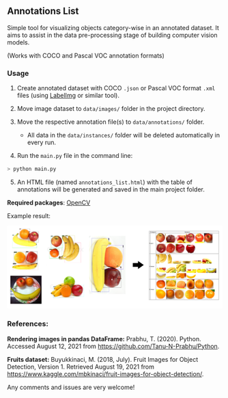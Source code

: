 ## Annotations List

Simple tool for visualizing objects category-wise in an annotated dataset. It aims to assist in the data pre-processing stage of building computer vision models. 

(Works with COCO and Pascal VOC annotation formats)

### Usage

1. Create annotated dataset with COCO `.json` or Pascal VOC format `.xml` files (using [LabelImg](https://github.com/tzutalin/labelImg) or similar tool).

2. Move image dataset to `data/images/` folder in the project directory.

3. Move the respective annotation file(s) to `data/annotations/` folder.

	* All data in the `data/instances/` folder will be deleted automatically in every run.

4. Run the `main.py` file in the command line:

```sh
> python main.py
```
5. An HTML file (named `annotations_list.html`) with the table of annotations will be generated and saved in the main project folder.


**Required packages**: [OpenCV](https://pypi.org/project/opencv-python/) 


Example result:

![example](example/example2.png) 


### References:

**Rendering images in pandas DataFrame:**
Prabhu, T. (2020). Python. Accessed August 12, 2021 from https://github.com/Tanu-N-Prabhu/Python.


**Fruits dataset:** 
Buyukkinaci, M. (2018, July). Fruit Images for Object Detection, Version 1. Retrieved August 19, 2021 from https://www.kaggle.com/mbkinaci/fruit-images-for-object-detection/.



Any comments and issues are very welcome!